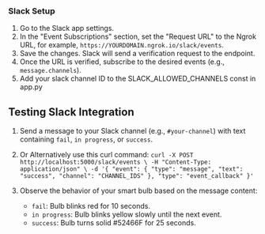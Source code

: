 ### Slack Setup

1. Go to the Slack app settings.
2. In the "Event Subscriptions" section, set the "Request URL" to the Ngrok URL, for example, `https://YOURDOMAIN.ngrok.io/slack/events`.
3. Save the changes. Slack will send a verification request to the endpoint.
4. Once the URL is verified, subscribe to the desired events (e.g., `message.channels`).
5. Add your slack channel ID to the SLACK_ALLOWED_CHANNELS const in app.py

## Testing Slack Integration

1. Send a message to your Slack channel (e.g., `#your-channel`) with text containing `fail`, `in progress`, or `success`.

2. Or Alternatively use this curl command:
  `curl -X POST http://localhost:5000/slack/events \
  -H "Content-Type: application/json" \
  -d '{
    "event": {
      "type": "message",
      "text": "success",
      "channel": "CHANNEL_IDS"
    },
    "type": "event_callback"
  }'
`
3. Observe the behavior of your smart bulb based on the message content:
   - `fail`: Bulb blinks red for 10 seconds.
   - `in progress`: Bulb blinks yellow slowly until the next event.
   - `success`: Bulb turns solid #52466F for 25 seconds.


